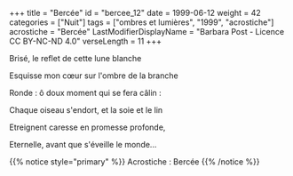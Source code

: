 +++
title = "Bercée"
id = "bercee_12"
date = 1999-06-12
weight = 42
categories = ["Nuit"]
tags = ["ombres et lumières", "1999", "acrostiche"]
acrostiche = "Bercée"
LastModifierDisplayName = "Barbara Post - Licence CC BY-NC-ND 4.0"
verseLength = 11
+++

Brisé, le reflet de cette lune blanche

Esquisse mon cœur sur l'ombre de la branche

Ronde : ô doux moment qui se fera câlin :

Chaque oiseau s'endort, et la soie et le lin

Etreignent caresse en promesse profonde,

Eternelle, avant que s'éveille le monde...

{{% notice style="primary" %}}
Acrostiche : Bercée
{{% /notice %}}
